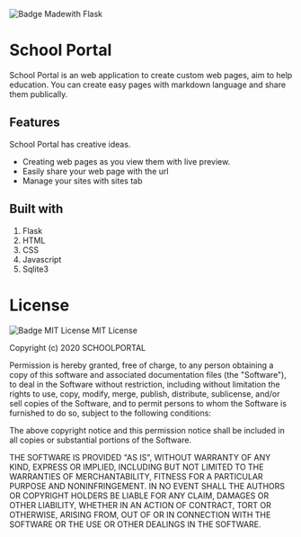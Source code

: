 ![Badge Madewith Flask](https://img.shields.io/badge/made%20with-flask-blue)
# School Portal 
School Portal is an web application to create custom web pages, aim to help education. You can create easy pages with markdown language and share them publically.
## Features
School Portal has creative ideas. 
+  Creating web pages as you view them with live preview.
+  Easily share your web page with the url
+  Manage your sites with sites tab
## Built with
1. Flask
2. HTML
3. CSS
4. Javascript
5. Sqlite3
# License
![Badge MIT License](https://img.shields.io/github/license/tpirate/schoolportal)
MIT License

Copyright (c) 2020 SCHOOLPORTAL

Permission is hereby granted, free of charge, to any person obtaining a copy
of this software and associated documentation files (the "Software"), to deal
in the Software without restriction, including without limitation the rights
to use, copy, modify, merge, publish, distribute, sublicense, and/or sell
copies of the Software, and to permit persons to whom the Software is
furnished to do so, subject to the following conditions:

The above copyright notice and this permission notice shall be included in all
copies or substantial portions of the Software.

THE SOFTWARE IS PROVIDED "AS IS", WITHOUT WARRANTY OF ANY KIND, EXPRESS OR
IMPLIED, INCLUDING BUT NOT LIMITED TO THE WARRANTIES OF MERCHANTABILITY,
FITNESS FOR A PARTICULAR PURPOSE AND NONINFRINGEMENT. IN NO EVENT SHALL THE
AUTHORS OR COPYRIGHT HOLDERS BE LIABLE FOR ANY CLAIM, DAMAGES OR OTHER
LIABILITY, WHETHER IN AN ACTION OF CONTRACT, TORT OR OTHERWISE, ARISING FROM,
OUT OF OR IN CONNECTION WITH THE SOFTWARE OR THE USE OR OTHER DEALINGS IN THE
SOFTWARE.